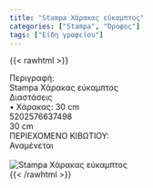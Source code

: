 ```yaml
---
title: "Stampa Χάρακας εύκαμπτος"
categories: ["Stampa", "Όροφος"]
tags: ["Είδη γραφείου"]
---
```

{{< rawhtml >}}

<div class="sload698"><div class="product"><div id="sistatika">Περιγραφή:</div><div class="alltext">Stampa Χάρακας εύκαμπτος</div><div id="loipa">Διαστάσεις</div><div class="alltext">• Χάρακας: 30 cm</div><div id="barcode"><div id="barimage1"></div><span id="bartext">5202576637498</span></div><div id="varos"><div id="dimimg"></div><span id="varostext">30 cm</span></div><div id="kivotio">ΠΕΡΙΕΧΟΜΕΝΟ ΚΙΒΩΤΙΟΥ:<br>Αναμένεται</div><br><div class="pimg"><img alt="Stampa Χάρακας εύκαμπτος" title="Stampa Χάρακας εύκαμπτος" src="/media/images/stampa-xarakas-eukamptos.jpg"></div></div></div>
{{< /rawhtml >}}


